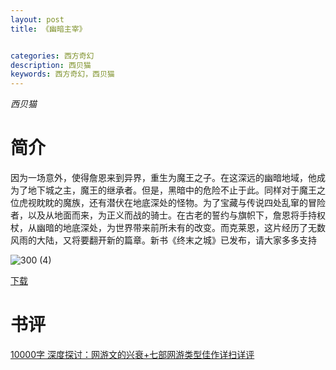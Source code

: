```yaml
---
layout: post
title: 《幽暗主宰》


categories: 西方奇幻
description: 西贝猫
keywords: 西方奇幻，西贝猫
---
```


*西贝猫*

# 简介

因为一场意外，使得詹恩来到异界，重生为魔王之子。在这深远的幽暗地域，他成为了地下城之主，魔王的继承者。但是，黑暗中的危险不止于此。同样对于魔王之位虎视眈眈的魔族，还有潜伏在地底深处的怪物。为了宝藏与传说四处乱窜的冒险者，以及从地面而来，为正义而战的骑士。在古老的誓约与旗帜下，詹恩将手持权杖，从幽暗的地底深处，为世界带来前所未有的改变。而克莱恩，这片经历了无数风雨的大陆，又将要翻开新的篇章。新书《终末之城》已发布，请大家多多支持

![300 (4)](http://tvax4.sinaimg.cn/large/008dGP0Fgy1gty5y0njjsj304605k74c.jpg)

[下载](https://link.jscdn.cn/1drv/aHR0cHM6Ly8xZHJ2Lm1zL3QvcyFBaGU2R2dNWmVFb2poR1lCUS1lak83amNLNmwwP2U9QlVvdjZR.txt)
# 书评
[10000字 深度探讨：网游文的兴衰+七部网游类型佳作详扫详评](https://yybooks0.github.io//wiki/2021-9-11-10000%E5%AD%97%20%E6%B7%B1%E5%BA%A6%E6%8E%A2%E8%AE%A8%EF%BC%9A%E7%BD%91%E6%B8%B8%E6%96%87%E7%9A%84%E5%85%B4%E8%A1%B0+%E4%B8%83%E9%83%A8%E7%BD%91%E6%B8%B8%E7%B1%BB%E5%9E%8B%E4%BD%B3%E4%BD%9C%E8%AF%A6%E6%89%AB%E8%AF%A6%E8%AF%84/)
